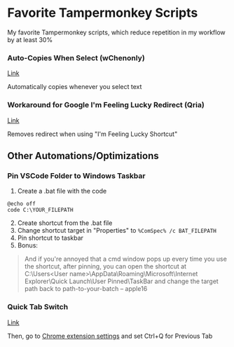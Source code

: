 # Favorite Tampermonkey Scripts
My favorite Tampermonkey scripts, which reduce repetition in my workflow by at least 30%

### Auto-Copies When Select (wChenonly)
[Link](https://greasyfork.org/en/scripts/469846-select-to-copy/code)

Automatically copies whenever you select text

### Workaround for Google I'm Feeling Lucky Redirect (Qria)
[Link](https://greasyfork.org/en/scripts/390770-workaround-for-google-i-m-feeling-lucky-redirect)

Removes redirect when using "I'm Feeling Lucky Shortcut"

## Other Automations/Optimizations

### Pin VSCode Folder to Windows Taskbar
1. Create a .bat file with the code
```
@echo off
code C:\YOUR_FILEPATH
```
2. Create shortcut from the .bat file
3. Change shortcut target in "Properties" to `%ComSpec% /c BAT_FILEPATH`
4. Pin shortcut to taskbar
5. Bonus:
> And if you're annoyed that a cmd window pops up every time you use the shortcut, after pinning, you can open the shortcut at C:\Users\<User name>\AppData\Roaming\Microsoft\Internet Explorer\Quick Launch\User Pinned\TaskBar and change the target path back to path-to-your-batch – 
apple16

### Quick Tab Switch
[Link](https://chromewebstore.google.com/detail/shortkeys-custom-keyboard/logpjaacgmcbpdkdchjiaagddngobkck)

Then, go to [Chrome extension settings](chrome://extensions/shortcuts) and set Ctrl+Q for Previous Tab
